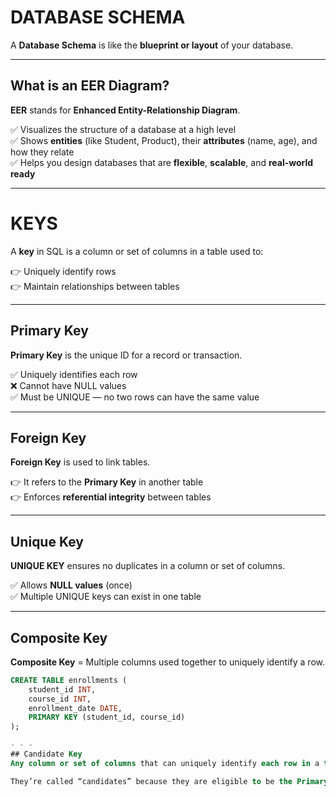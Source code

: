 # DATABASE SCHEMA

A **Database Schema** is like the **blueprint or layout** of your database.

---

## What is an EER Diagram?

**EER** stands for **Enhanced Entity-Relationship Diagram**.

✅ Visualizes the structure of a database at a high level  
✅ Shows **entities** (like Student, Product), their **attributes** (name, age), and how they relate  
✅ Helps you design databases that are **flexible**, **scalable**, and **real-world ready**

---

# KEYS

A **key** in SQL is a column or set of columns in a table used to:

👉 Uniquely identify rows  
👉 Maintain relationships between tables  

---

## Primary Key

**Primary Key** is the unique ID for a record or transaction.

✅ Uniquely identifies each row  
❌ Cannot have NULL values  
✅ Must be UNIQUE — no two rows can have the same value

---

## Foreign Key

**Foreign Key** is used to link tables.

👉 It refers to the **Primary Key** in another table  
👉 Enforces **referential integrity** between tables

---

## Unique Key

**UNIQUE KEY** ensures no duplicates in a column or set of columns.

✅ Allows **NULL values** (once)  
✅ Multiple UNIQUE keys can exist in one table

---

## Composite Key

**Composite Key** = Multiple columns used together to uniquely identify a row.

```sql
CREATE TABLE enrollments (
    student_id INT,
    course_id INT,
    enrollment_date DATE,
    PRIMARY KEY (student_id, course_id)
);

- - -
## Candidate Key
Any column or set of columns that can uniquely identify each row in a table.

They’re called “candidates” because they are eligible to be the Primary Key — but only one gets chosen.
